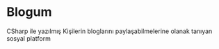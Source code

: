 # Blogum
CSharp ile yazılmış Kişilerin bloglarını paylaşabilmelerine olanak tanıyan sosyal platform

